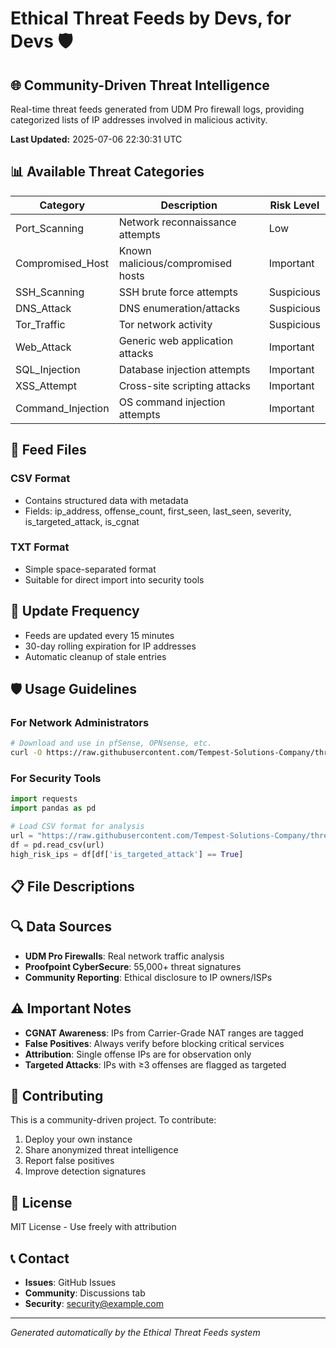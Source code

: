 # Ethical Threat Feeds by Devs, for Devs 🛡️

## 🌐 Community-Driven Threat Intelligence

Real-time threat feeds generated from UDM Pro firewall logs, providing categorized lists of IP addresses involved in malicious activity.

**Last Updated:** 2025-07-06 22:30:31 UTC

## 📊 Available Threat Categories

| Category | Description | Risk Level |
|----------|-------------|------------|
| Port_Scanning | Network reconnaissance attempts | Low |
| Compromised_Host | Known malicious/compromised hosts | Important |
| SSH_Scanning | SSH brute force attempts | Suspicious |
| DNS_Attack | DNS enumeration/attacks | Suspicious |
| Tor_Traffic | Tor network activity | Suspicious |
| Web_Attack | Generic web application attacks | Important |
| SQL_Injection | Database injection attempts | Important |
| XSS_Attempt | Cross-site scripting attacks | Important |
| Command_Injection | OS command injection attempts | Important |

## 📁 Feed Files

### CSV Format
- Contains structured data with metadata
- Fields: ip_address, offense_count, first_seen, last_seen, severity, is_targeted_attack, is_cgnat

### TXT Format  
- Simple space-separated format
- Suitable for direct import into security tools

## 🔄 Update Frequency

- Feeds are updated every 15 minutes
- 30-day rolling expiration for IP addresses
- Automatic cleanup of stale entries

## 🛡️ Usage Guidelines

### For Network Administrators
```bash
# Download and use in pfSense, OPNsense, etc.
curl -O https://raw.githubusercontent.com/Tempest-Solutions-Company/threat-feeds/main/feeds/SQL_Injection.txt
```

### For Security Tools
```python
import requests
import pandas as pd

# Load CSV format for analysis
url = "https://raw.githubusercontent.com/Tempest-Solutions-Company/threat-feeds/main/feeds/SQL_Injection.csv"
df = pd.read_csv(url)
high_risk_ips = df[df['is_targeted_attack'] == True]
```

## 📋 File Descriptions


## 🔍 Data Sources

- **UDM Pro Firewalls**: Real network traffic analysis
- **Proofpoint CyberSecure**: 55,000+ threat signatures
- **Community Reporting**: Ethical disclosure to IP owners/ISPs

## ⚠️ Important Notes

- **CGNAT Awareness**: IPs from Carrier-Grade NAT ranges are tagged
- **False Positives**: Always verify before blocking critical services
- **Attribution**: Single offense IPs are for observation only
- **Targeted Attacks**: IPs with ≥3 offenses are flagged as targeted

## 🤝 Contributing

This is a community-driven project. To contribute:

1. Deploy your own instance
2. Share anonymized threat intelligence
3. Report false positives
4. Improve detection signatures

## 📄 License

MIT License - Use freely with attribution

## 📞 Contact

- **Issues**: GitHub Issues
- **Community**: Discussions tab
- **Security**: security@example.com

---

*Generated automatically by the Ethical Threat Feeds system*
